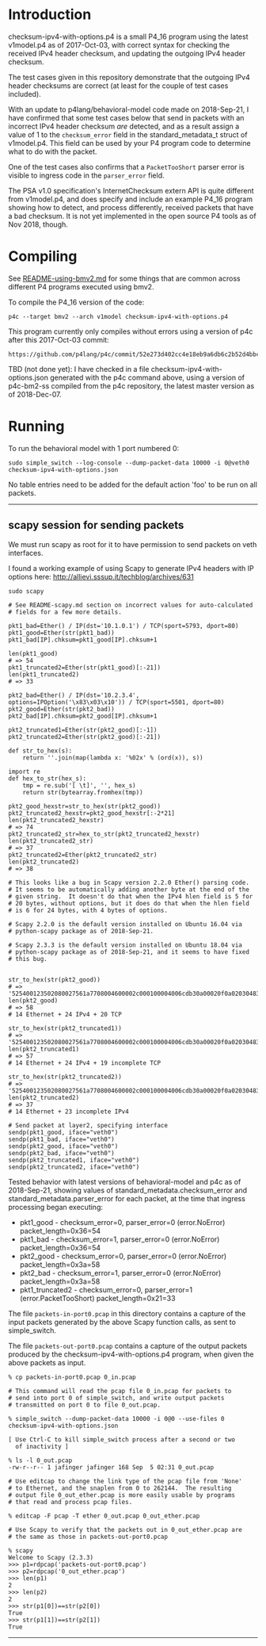 # Introduction

checksum-ipv4-with-options.p4 is a small P4_16 program using the
latest v1model.p4 as of 2017-Oct-03, with correct syntax for checking
the received IPv4 header checksum, and updating the outgoing IPv4
header checksum.

The test cases given in this repository demonstrate that the outgoing
IPv4 header checksums are correct (at least for the couple of test
cases included).

With an update to p4lang/behavioral-model code made on 2018-Sep-21, I
have confirmed that some test cases below that send in packets with an
incorrect IPv4 header checksum _are_ detected, and as a result assign
a value of 1 to the `checksum_error` field in the standard_metadata_t
struct of v1model.p4.  This field can be used by your P4 program code
to determine what to do with the packet.

One of the test cases also confirms that a `PacketTooShort` parser
error is visible to ingress code in the `parser_error` field.

The PSA v1.0 specification's InternetChecksum extern API is quite
different from v1model.p4, and does specify and include an example
P4_16 program showing how to detect, and process differently, received
packets that have a bad checksum.  It is not yet implemented in the
open source P4 tools as of Nov 2018, though.


# Compiling

See [README-using-bmv2.md](../README-using-bmv2.md) for some things
that are common across different P4 programs executed using bmv2.

To compile the P4_16 version of the code:

    p4c --target bmv2 --arch v1model checksum-ipv4-with-options.p4

This program currently only compiles without errors using a version of
p4c after this 2017-Oct-03 commit:

    https://github.com/p4lang/p4c/commit/52e273d402cc4e18eb9a6db6c2b52d4bbc89a91b

TBD (not done yet): I have checked in a file
checksum-ipv4-with-options.json generated with the p4c command above,
using a version of p4c-bm2-ss compiled from the p4c repository, the
latest master version as of 2018-Dec-07.

# Running

To run the behavioral model with 1 port numbered 0:

    sudo simple_switch --log-console --dump-packet-data 10000 -i 0@veth0 checksum-ipv4-with-options.json


No table entries need to be added for the default action 'foo' to be
run on all packets.


----------------------------------------------------------------------
scapy session for sending packets
----------------------------------------------------------------------
We must run scapy as root for it to have permission to send packets on
veth interfaces.

I found a working example of using Scapy to generate IPv4 headers with
IP options here: http://allievi.sssup.it/techblog/archives/631

```
sudo scapy

# See README-scapy.md section on incorrect values for auto-calculated
# fields for a few more details.

pkt1_bad=Ether() / IP(dst='10.1.0.1') / TCP(sport=5793, dport=80)
pkt1_good=Ether(str(pkt1_bad))
pkt1_bad[IP].chksum=pkt1_good[IP].chksum+1

len(pkt1_good)
# => 54
pkt1_truncated2=Ether(str(pkt1_good)[:-21])
len(pkt1_truncated2)
# => 33

pkt2_bad=Ether() / IP(dst='10.2.3.4', options=IPOption('\x83\x03\x10')) / TCP(sport=5501, dport=80)
pkt2_good=Ether(str(pkt2_bad))
pkt2_bad[IP].chksum=pkt2_good[IP].chksum+1

pkt2_truncated1=Ether(str(pkt2_good)[:-1])
pkt2_truncated2=Ether(str(pkt2_good)[:-21])

def str_to_hex(s):
    return ''.join(map(lambda x: '%02x' % (ord(x)), s))

import re
def hex_to_str(hex_s):
    tmp = re.sub('[ \t]', '', hex_s)
    return str(bytearray.fromhex(tmp))

pkt2_good_hexstr=str_to_hex(str(pkt2_good))
pkt2_truncated2_hexstr=pkt2_good_hexstr[:-2*21]
len(pkt2_truncated2_hexstr)
# => 74
pkt2_truncated2_str=hex_to_str(pkt2_truncated2_hexstr)
len(pkt2_truncated2_str)
# => 37
pkt2_truncated2=Ether(pkt2_truncated2_str)
len(pkt2_truncated2)
# => 38

# This looks like a bug in Scapy version 2.2.0 Ether() parsing code.
# It seems to be automatically adding another byte at the end of the
# given string.  It doesn't do that when the IPv4 hlen field is 5 for
# 20 bytes, without options, but it does do that when the hlen field
# is 6 for 24 bytes, with 4 bytes of options.

# Scapy 2.2.0 is the default version installed on Ubuntu 16.04 via
# python-scapy package as of 2018-Sep-21.

# Scapy 2.3.3 is the default version installed on Ubuntu 18.04 via
# python-scapy package as of 2018-Sep-21, and it seems to have fixed
# this bug.


str_to_hex(str(pkt2_good))
# => '525400123502080027561a7708004600002c000100004006cdb30a00020f0a02030483031000157d005000000000000000005002200061010000'
len(pkt2_good)
# => 58
# 14 Ethernet + 24 IPv4 + 20 TCP

str_to_hex(str(pkt2_truncated1))
# => '525400123502080027561a7708004600002c000100004006cdb30a00020f0a02030483031000157d0050000000000000000050022000610100'
len(pkt2_truncated1)
# => 57
# 14 Ethernet + 24 IPv4 + 19 incomplete TCP

str_to_hex(str(pkt2_truncated2))
# => '525400123502080027561a7708004600002c000100004006cdb30a00020f0a020304830310'
len(pkt2_truncated2)
# => 37
# 14 Ethernet + 23 incomplete IPv4

# Send packet at layer2, specifying interface
sendp(pkt1_good, iface="veth0")
sendp(pkt1_bad, iface="veth0")
sendp(pkt2_good, iface="veth0")
sendp(pkt2_bad, iface="veth0")
sendp(pkt2_truncated1, iface="veth0")
sendp(pkt2_truncated2, iface="veth0")
```

Tested behavior with latest versions of behavioral-model and p4c as of
2018-Sep-21, showing values of standard_metadata.checksum_error and
standard_metadata.parser_error for each packet, at the time that
ingress processing began executing:

+ pkt1_good - checksum_error=0, parser_error=0 (error.NoError) packet_length=0x36=54
+ pkt1_bad -  checksum_error=1, parser_error=0 (error.NoError) packet_length=0x36=54
+ pkt2_good - checksum_error=0, parser_error=0 (error.NoError) packet_length=0x3a=58
+ pkt2_bad -  checksum_error=1, parser_error=0 (error.NoError) packet_length=0x3a=58
+ pkt1_truncated2 -  checksum_error=0, parser_error=1 (error.PacketTooShort) packet_length=0x21=33

The file `packets-in-port0.pcap` in this directory contains a capture
of the input packets generated by the above Scapy function calls, as
sent to simple_switch.

The file `packets-out-port0.pcap` contains a capture of the output
packets produced by the checksum-ipv4-with-options.p4 program, when
given the above packets as input.

    % cp packets-in-port0.pcap 0_in.pcap

    # This command will read the pcap file 0_in.pcap for packets to
    # send into port 0 of simple_switch, and write output packets
    # transmitted on port 0 to file 0_out.pcap.
    
    % simple_switch --dump-packet-data 10000 -i 0@0 --use-files 0 checksum-ipv4-with-options.json

    [ Use Ctrl-C to kill simple_switch process after a second or two
      of inactivity ]

    % ls -l 0_out.pcap
    -rw-r--r-- 1 jafinger jafinger 168 Sep  5 02:31 0_out.pcap

    # Use editcap to change the link type of the pcap file from 'None'
    # to Ethernet, and the snaplen from 0 to 262144.  The resulting
    # output file 0_out_ether.pcap is more easily usable by programs
    # that read and process pcap files.
    
    % editcap -F pcap -T ether 0_out.pcap 0_out_ether.pcap

    # Use Scapy to verify that the packets out in 0_out_ether.pcap are
    # the same as those in packets-out-port0.pcap
    
    % scapy
    Welcome to Scapy (2.3.3)
    >>> p1=rdpcap('packets-out-port0.pcap')
    >>> p2=rdpcap('0_out_ether.pcap')
    >>> len(p1)
    2
    >>> len(p2)
    2
    >>> str(p1[0])==str(p2[0])
    True
    >>> str(p1[1])==str(p2[1])
    True

----------------------------------------

